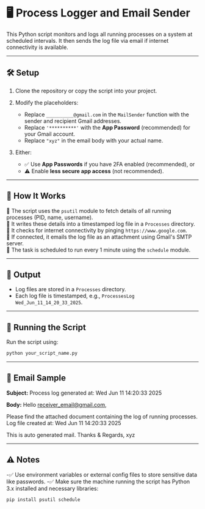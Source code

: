 # 🖥️ Process Logger and Email Sender

This Python script monitors and logs all running processes on a system at scheduled intervals. It then sends the log file via email if internet connectivity is available.

---

## 🛠️ Setup

1. Clone the repository or copy the script into your project.

2. Modify the placeholders:
   - Replace `__________@gmail.com` in the `MailSender` function with the sender and recipient Gmail addresses.
   - Replace `'**********'` with the **App Password** (recommended) for your Gmail account.
   - Replace `"xyz"` in the email body with your actual name.

3. Either:
   - ✅ Use **App Passwords** if you have 2FA enabled (recommended), or  
   - ⚠️ Enable **less secure app access** (not recommended).

---

## 🧪 How It Works

🔹 The script uses the `psutil` module to fetch details of all running processes (PID, name, username).  
🔹 It writes these details into a timestamped log file in a `Processes` directory.  
🔹 It checks for internet connectivity by pinging `https://www.google.com`.  
🔹 If connected, it emails the log file as an attachment using Gmail's SMTP server.  
🔹 The task is scheduled to run every 1 minute using the `schedule` module.

---

## 📂 Output

- Log files are stored in a `Processes` directory.  
- Each log file is timestamped, e.g., `ProcessesLog Wed_Jun_11_14_20_33_2025`.

---

## 🚀 Running the Script

Run the script using:

```bash
python your_script_name.py
```
---

## 📧 Email Sample

**Subject:**
Process log generated at: Wed Jun 11 14:20:33 2025

**Body:**
Hello receiver_email@gmail.com,

Please find the attached document containing the log of running processes.
Log file created at: Wed Jun 11 14:20:33 2025

This is auto generated mail.
Thanks & Regards,
xyz

---

## ⚠️ Notes
-✅ Use environment variables or external config files to store sensitive data like passwords.
-✅ Make sure the machine running the script has Python 3.x installed and necessary libraries:

```bash
pip install psutil schedule
```
